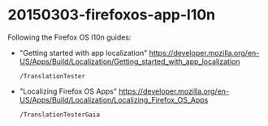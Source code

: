 # 20150303-firefoxos-app-l10n

Following the Firefox OS l10n guides:

- "Getting started with app localization" https://developer.mozilla.org/en-US/Apps/Build/Localization/Getting_started_with_app_localization

    `/TranslationTester`

- "Localizing Firefox OS Apps" https://developer.mozilla.org/en-US/Apps/Build/Localization/Localizing_Firefox_OS_Apps

    `/TranslationTesterGaia`
